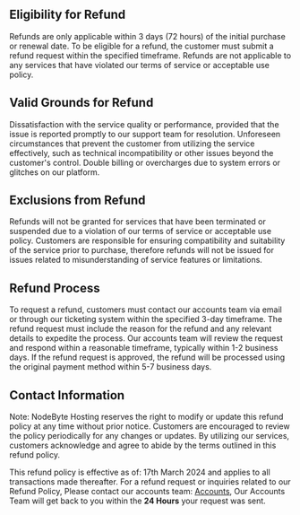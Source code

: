 ## Eligibility for Refund

Refunds are only applicable within 3 days (72 hours) of the initial purchase or renewal date.
To be eligible for a refund, the customer must submit a refund request within the specified timeframe.
Refunds are not applicable to any services that have violated our terms of service or acceptable use policy.


## Valid Grounds for Refund

Dissatisfaction with the service quality or performance, provided that the issue is reported promptly to our support team for resolution.
Unforeseen circumstances that prevent the customer from utilizing the service effectively, such as technical incompatibility or other issues beyond the customer&apos;s control.
Double billing or overcharges due to system errors or glitches on our platform.

## Exclusions from Refund

Refunds will not be granted for services that have been terminated or suspended due to a violation of our terms of service or acceptable use policy.
Customers are responsible for ensuring compatibility and suitability of the service prior to purchase, therefore refunds will not be issued for issues related to misunderstanding of service features or limitations.


## Refund Process

To request a refund, customers must contact our accounts team via email or through our ticketing system within the specified 3-day timeframe.
The refund request must include the reason for the refund and any relevant details to expedite the process.
Our accounts team will review the request and respond within a reasonable timeframe, typically within 1-2 business days. If the refund request is approved, the refund will be processed using the original payment method within 5-7 business days.

## Contact Information

Note: NodeByte Hosting reserves the right to modify or update this refund policy at any time without prior notice. Customers are encouraged to review the policy periodically for any changes or updates.
By utilizing our services, customers acknowledge and agree to abide by the terms outlined in this refund policy.

This refund policy is effective as of: 17th March 2024 and applies to all transactions made thereafter. For a refund request or inquiries related to our Refund Policy, Please contact our accounts team: [Accounts](mailto:accounts@nodebyte.co.uk), Our Accounts Team will get back to you within the **24 Hours** your request was sent.
